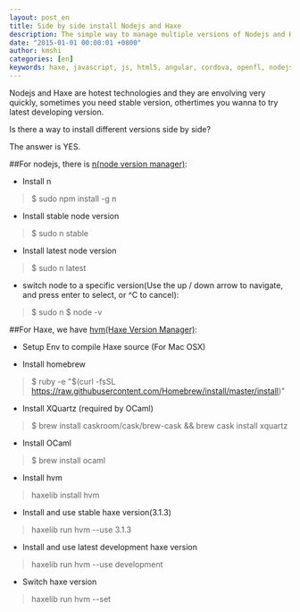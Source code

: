 ```yaml
---
layout: post_en
title: Side by side install Nodejs and Haxe 
description: The simple way to manage multiple versions of Nodejs and Haxe
date: "2015-01-01 00:00:01 +0800"
author: kmshi
categories: [en]
keywords: haxe, javascript, js, html5, angular, cordova, openfl, nodejs, angularjs
---
```


Nodejs and Haxe are hotest technologies and they are envolving very quickly, sometimes you need stable version, othertimes you wanna to try latest developing version.

Is there a way to install different versions side by side?

The answer is YES.

##For nodejs, there is [n(node version manager)](https://www.npmjs.com/package/n):
* Install n
> $ sudo npm install -g n

* Install stable node version
> $ sudo n stable

* Install latest node version
> $ sudo n latest

* switch node to a specific version(Use the up / down arrow to navigate, and press enter to select, or ^C to cancel):
> $ sudo n
> $ node -v

##For Haxe, we have [hvm(Haxe Version Manager)](https://github.com/jasononeil/hvm):
* Setup Env to compile Haxe source (For Mac OSX)
- Install homebrew
> $ ruby -e "$(curl -fsSL https://raw.githubusercontent.com/Homebrew/install/master/install)"

- Install XQuartz (required by OCaml)
> $ brew install caskroom/cask/brew-cask && brew cask install xquartz

- Install OCaml
> $ brew install ocaml

* Install hvm
> haxelib install hvm

* Install and use stable haxe version(3.1.3)
> haxelib run hvm --use 3.1.3

* Install and use latest development haxe version
> haxelib run hvm --use development

* Switch haxe version
> haxelib run hvm --set <version>
